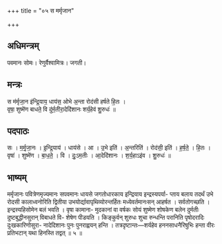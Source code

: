 +++
title = "०५ स मर्मृजान"

+++
## अधिमन्त्रम्
पवमानः सोमः। रेणुर्वैश्वामित्रः। जगती।

## मन्त्रः
स म॑र्मृजा॒न इ॑न्द्रि॒याय॒ धाय॑स॒ ओभे अ॒न्ता रोद॑सी हर्षते हि॒तः ।  
वृषा॒ शुष्मे॑ण बाधते॒ वि दु॑र्म॒तीरा॒देदि॑शानः शर्य॒हेव॑ शु॒रुधः॑ ॥

## पदपाठः
सः । म॒र्मृ॒जा॒नः । इ॒न्द्रि॒याय॑ । धाय॑से । आ । उ॒भे इति॑ । अ॒न्तरिति॑ । रोद॑सी॒ इति॑ । ह॒र्ष॒ते॒ । हि॒तः ।  
वृषा॑ । शुष्मे॑ण । बा॒ध॒ते॒ । वि । दुः॒ऽम॒तीः । आ॒देदि॑शानः । श॒र्य॒हाऽइ॑व । शु॒रुधः॑ ॥

## भाष्यम्
मर्मृजानः पवित्रेणमृज्यमानः सपवमानः धायसे जगतोधारकाय इन्द्रियाय इन्द्रस्यपर्या- प्ताय बलाय तदर्थं उभे रोदसी कालाध्वनोरिति द्वितीया उभयोर्द्यावापृथिव्योरन्तर्हितः मध्येवर्तमानःसन् आहर्षत । सर्वतोगच्छति । इन्द्रस्यहिसोमेन बलं भवति । वृषा कामाना- मुदकानां वा वर्षकः सोयं शुष्मेण शोषकेण बलेन दुर्मतीः दुष्टबुद्धीनसुरान् विबाधते वि- शेषेण पीडयति । किङ्कुर्वन् शुरुधः शुचा रुन्धन्ति परानिति पृषोदरादिः दुःखकारिणोसुरा- नादेदिशानः पुनः पुनराह्वयन् हन्ति । तत्रदृष्टान्तः—शर्यहेव हननसाधनैरिषुभिः हन्ता वीरः प्रतिभटान् यथा हिनस्ति तद्वत् ॥ ५ ॥